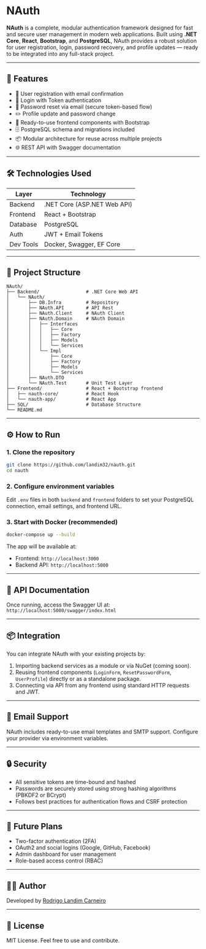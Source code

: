 # NAuth

**NAuth** is a complete, modular authentication framework designed for fast and secure user management in modern web applications. Built using **.NET Core**, **React**, **Bootstrap**, and **PostgreSQL**, NAuth provides a robust solution for user registration, login, password recovery, and profile updates — ready to be integrated into any full-stack project.

---

## 🚀 Features

- 🔐 User registration with email confirmation  
- 🔑 Login with Token authentication  
- 🔄 Password reset via email (secure token-based flow)  
- ✏️ Profile update and password change  
- 🧰 Ready-to-use frontend components with Bootstrap  
- 🗄️ PostgreSQL schema and migrations included  
- 📦 Modular architecture for reuse across multiple projects  
- 🌐 REST API with Swagger documentation

---

## 🛠️ Technologies Used

| Layer      | Technology        |
|------------|-------------------|
| Backend    | .NET Core (ASP.NET Web API) |
| Frontend   | React + Bootstrap |
| Database   | PostgreSQL        |
| Auth       | JWT + Email Tokens |
| Dev Tools  | Docker, Swagger, EF Core |

---

## 📁 Project Structure

```
NAuth/
├── Backend/                 # .NET Core Web API
│   └── NAuth/
│       ├── DB.Infra         # Repository
│       ├── NAuth.API        # API Rest
│       ├── NAuth.Client     # NAuth Client
│       ├── NAuth.Domain     # NAuth Domain
│       │   ├── Interfaces
│       │   │   ├── Core
│       │   │   ├── Factory
│       │   │   ├── Models
│       │   │   └── Services
│       │   └── Impl
│       │       ├── Core
│       │       ├── Factory
│       │       ├── Models
│       │       └── Services
│       ├── NAuth.DTO
│       └── NAuth.Test       # Unit Test Layer
├── Frontend/                # React + Bootstrap frontend
│   ├── nauth-core/          # React Hook           
│   └── nauth-app/           # React App
├── SQL/                     # Database Structure
└── README.md
```

---

## ⚙️ How to Run

### 1. Clone the repository

```bash
git clone https://github.com/landim32/nauth.git
cd nauth
```

### 2. Configure environment variables

Edit `.env` files in both `backend` and `frontend` folders to set your PostgreSQL connection, email settings, and frontend URL.

### 3. Start with Docker (recommended)

```bash
docker-compose up --build
```

The app will be available at:
- Frontend: `http://localhost:3000`
- Backend API: `http://localhost:5000`

---

## 🧪 API Documentation

Once running, access the Swagger UI at:  
`http://localhost:5000/swagger/index.html`

---

## 📦 Integration

You can integrate NAuth with your existing projects by:

1. Importing backend services as a module or via NuGet (coming soon).
2. Reusing frontend components (`LoginForm`, `ResetPasswordForm`, `UserProfile`) directly or as a standalone package.
3. Connecting via API from any frontend using standard HTTP requests and JWT.

---

## 📧 Email Support

NAuth includes ready-to-use email templates and SMTP support. Configure your provider via environment variables.

---

## 🔒 Security

- All sensitive tokens are time-bound and hashed
- Passwords are securely stored using strong hashing algorithms (PBKDF2 or BCrypt)
- Follows best practices for authentication flows and CSRF protection

---

## 🧩 Future Plans

- Two-factor authentication (2FA)
- OAuth2 and social logins (Google, GitHub, Facebook)
- Admin dashboard for user management
- Role-based access control (RBAC)

---

## 👨‍💻 Author

Developed by [Rodrigo Landim Carneiro](https://github.com/landim32)

---

## 📄 License

MIT License. Feel free to use and contribute.
